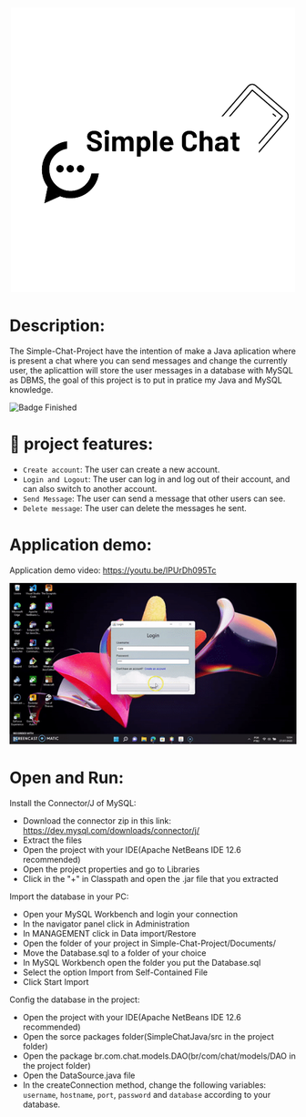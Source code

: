 <p align="center">
<img src="To_README\logo.png"/>
</p>

# Description:
The Simple-Chat-Project have the intention of make a Java aplication where is present a chat where you can send messages and change the currently user, the aplicattion will store the user messages in a database with MySQL as DBMS, the goal of this project is to put in pratice my Java and MySQL knowledge.

![Badge Finished](http://img.shields.io/static/v1?label=STATUS&message=Finished&color=GREEN&style=for-the-badge)

# :hammer: project features:

- `Create account`: The user can create a new account.
- `Login and Logout`: The user can log in and log out of their account, and can also switch to another account. 
- `Send Message`: The user can send a message that other users can see.
- `Delete message`: The user can delete the messages he sent.

# Application demo:

Application demo video: https://youtu.be/IPUrDh095Tc

![Demo gif](To_README\SimpleChat.gif)

# Open and Run:

Install the Connector/J of MySQL:

- Download the connector zip in this link: https://dev.mysql.com/downloads/connector/j/
- Extract the files
- Open the project with your IDE(Apache NetBeans IDE 12.6 recommended)
- Open the project properties and go to Libraries
- Click in the "+" in Classpath and open the .jar file that you extracted

Import the database in your PC:

- Open your MySQL Workbench and login your connection
- In the navigator panel click in Administration
- In MANAGEMENT click in Data import/Restore
- Open the folder of your project in Simple-Chat-Project/Documents/
- Move the Database.sql to a folder of your choice
- In MySQL Workbench open the folder you put the Database.sql
- Select the option Import from Self-Contained File
- Click Start Import

Config the database in the project:

- Open the project with your IDE(Apache NetBeans IDE 12.6 recommended)
- Open the sorce packages folder(SimpleChatJava/src in the project folder)
- Open the package br.com.chat.models.DAO(br/com/chat/models/DAO in the project folder)
- Open the DataSource.java file
- In the createConnection method, change the following variables: `username`, `hostname`, `port`, `password` and `database` according to your database.

